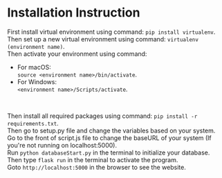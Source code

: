 # Installation Instruction

First install virtual environment using command: `pip install virtualenv`.</br>
Then set up a new virtual environment using command: `virtualenv (environment name)`.</br>
Then activate your environment using command: 
* For macOS:</br>`source <environment name>/bin/activate`.
* For Windows:</br>`<environment name>/Scripts/activate`.
</br>

Then install all required packages using command: `pip install -r requirements.txt`.</br>
Then go to setup.py file and change the variables based on your system.</br>
Go to the front of script.js file to change the baseURL of your system (If you're not running on localhost:5000).</br>
Run `python databaseStart.py` in the terminal to initialize your database.</br>
Then type `flask run` in the terminal to activate the program.</br>
Goto `http://localhost:5000` in the browser to see the website.</br>
